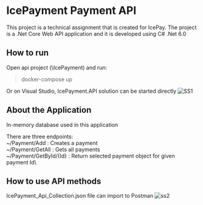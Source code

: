 # IcePayment Payment API
This project is a technical assignment that is created for IcePay. The project is a .Net Core Web API application and it is developed using C# .Net 6.0

## How to run
Open api project (\IcePayment) and run: 

> docker-compose up 

Or on Visual Studio, IcePayment.API solution can be started directly
![SS1](https://user-images.githubusercontent.com/9204813/148570589-92263ad9-60b3-402f-8e34-347c7a31fe62.JPG)

## About the Application
In-memory database used in this application

There are three endpoints:\
~/Payment/Add : Creates a payment\
~/Payment/GetAll : Gets all payments\
~/Payment/GetById/{Id} : Return selected payment object for given payment Id\

## How to use API methods
IcePayment_Api_Collection.json file can import to Postman
![ss2](https://user-images.githubusercontent.com/9204813/148570817-c3f8fd75-f782-4edc-8732-50e535028c8f.JPG)



   
